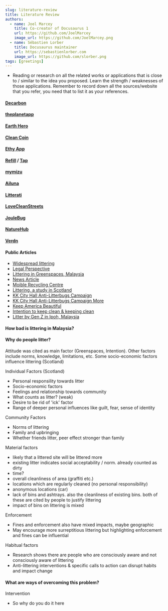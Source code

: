 ```yaml
---
slug: literature-review
title: Literature Review
authors:
  - name: Joel Marcey
    title: Co-creator of Docusaurus 1
    url: https://github.com/JoelMarcey
    image_url: https://github.com/JoelMarcey.png
  - name: Sébastien Lorber
    title: Docusaurus maintainer
    url: https://sebastienlorber.com
    image_url: https://github.com/slorber.png
tags: [greetings]
---
```


- Reading or research on all the related works or applications that is close to / similar to the idea you proposed. Learn the strength / weaknesses of those applications. Remember to record down all the sources/website that you refer, you need that to list it as your references. 

#### [Decarbon](https://decarbonapp.com/)

#### [theplanetapp](https://theplanetapp.com/?lang=en)

#### [Earth Hero](https://www.earthhero.org/)

#### [Clean Coin](https://www.clean-coin.com/)

#### [Ethy App](https://ethy.co.uk/)

#### [Refill](https://www.refill.org.uk/) / [Tap](https://findtap.com/)

#### [mymizu](https://www.mymizu.co/home-en)

#### [Ailuna](https://ailuna.com/)

#### [Litterati](https://www.litterati.org/)

#### [LoveCleanStreets](https://lovecleanstreets.info/)

#### [JouleBug](https://enterprise.joulebug.com/)

#### [NatureHub](https://naturehub.com/)

#### [Verdn](https://verdn.com/)

#### Public Articles
- [Widespread littering](https://cleanmalaysia.com/2017/01/09/littering-waste-threats-health-environment/)
- [Legal Perspective](https://asklegal.my/p/littering-law-rubbish-dumping-sampah-offence-malaysia-environment)
- [Littering in Greenspaces, Malaysia](https://iopscience.iop.org/article/10.1088/1742-6596/1358/1/012031/pdf)
- [News Article](https://www.thesundaily.my/local/improper-waste-disposal-littering-still-a-habit-among-malaysians-CN438411)
- [Moible Recycling Centre](http://www.alamflora.com.my/)
- [Littering, a study in Scotland](https://www.zerowastescotland.org.uk/sites/default/files/Rapid%20Evidence%20Review%20of%20Littering%20Behaviour%20and%20Anti-Litter%20Policies.pdf)
- [KK City Hall Anti-Litterbugs Campaign](https://www.sciencedirect.com/science/article/pii/S187704281203234X?via%3Dihub)
- [KK City Hall Anti-Litterbugs Campaign More](https://cyberleninka.org/article/n/309699/viewer)
- [Keep America Beautiful](https://kab.org/litter-study/)
- [Intention to keep clean & keeping clean](https://www.mdpi.com/2071-1050/13/8/4301/htm)
- [Litter by Gen Z in Ipoh, Malaysia](https://d1wqtxts1xzle7.cloudfront.net/65934904/Factors_that_Influence_Generation_Z_Not_to_Litter_by_Steven_Lee-with-cover-page-v2.pdf?Expires=1662466221&Signature=glx3xAO2DNMFUL--0CIYXxnU--oSVED2dob-Pbw9vJY9Sb5m~HdF-77e-61LYeMg-3VgRibrCbUfKTtmT6yCFc4Pp89FskVk4ThfjPUZ0t5fQoS0Y1gnkzJOn6ljK05eGYh2toeX413dJzS7U3LA9sK4Tca26l21Sh6Xorxyg2~I8lOE3seiLjzh6P7lMcCkue3BBlGkInZxkwKS9oSjEbJYpsGYx53Fnff-jxJOXXNBxkj9rh7NnKKjHIaF1QtTcBFGQn2q~GYEe6Le6czZ3-VWRJPLj6Dj23FFlFDCt4YnhRlciFe~9ktG8OcDkHyuEKllKsc8B8u-fZlOqAS2rg__&Key-Pair-Id=APKAJLOHF5GGSLRBV4ZA)

#### How bad is littering in Malaysia?

#### Why do people litter?
Attitude was cited as main factor (Greenspaces, Intention). Other factors include norms, knowledge, limitations, etc. Some socio-economic factors influence littering (Scotland)

Individual Factors (Scotland)
- Personal responsility towards litter
- Socio-economic factors
- Feelings and relationship towards community
- What counts as litter? (weak)
- Desire to be rid of 'ick' factor
- Range of deeper personal influences like guilt, fear, sense of identity

Community Factors
- Norms of littering
- Family and upbringing
- Whether friends litter, peer effect stronger than family

Material factors
- likely that a littered site will be littered more
- existing litter indicates social acceptability / norm. already counted as dirty
- time?
- overall cleanliness of area (graffiti etc.)
- locations which are regularly cleaned (no personal responsibility)
- anonymous locations (car)
- lack of bins and ashtrays. also the cleanliness of existing bins. both of these are cited by people to justify littering
- impact of bins on littering is mixed

Enforcement
- Fines and enforcement also have mixed impacts, maybe geographic
- May encourage more surreptitious littering but highlighting enforcement and fines can be influential

Habitual factors
- Research shows there are people who are consciously aware and not consciously aware of littering
- Anti-littering interventions & specific calls to action can disrupt habits and impact change

#### What are ways of overcoming this problem?
Intervention
- So why do you do it here
